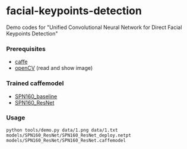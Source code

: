 # facial-keypoints-detection
Demo codes for "Unified Convolutional Neural Network for Direct Facial Keypoints Detection"

### Prerequisites
* [caffe](https://github.com/BVLC/caffe)
* [openCV](http://opencv.org/) (read and show image)

### Trained caffemodel
* [SPN160_baseline](https://drive.google.com/open?id=0B5wneErwoLwLTFpQU05wY0hIczA)
* [SPN160_ResNet](https://drive.google.com/open?id=0B5wneErwoLwLcTFWTEk5VzBvdUk)

### Usage
```Shell
python tools/demo.py data/1.png data/1.txt models/SPN160_ResNet/SPN160_ResNet_deploy.netpt models/SPN160_ResNet/SPN160_ResNet.caffemodel
```
